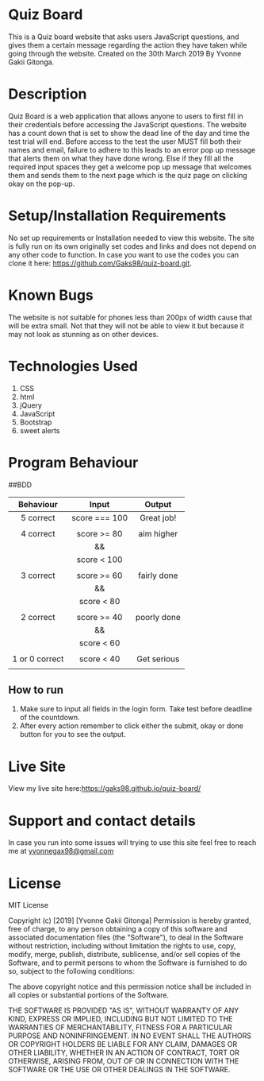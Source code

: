 # Quiz Board
This is a Quiz board website that asks users JavaScript questions, and gives them a certain message regarding the action they have taken while going through the website. Created on the 30th March 2019 By Yvonne Gakii Gitonga.

# Description
Quiz Board is a web application that allows anyone to users to first fill in their credentials before accessing the JavaScript questions. The website has a count down that is set to show the dead line of the day and time the test trial will end. Before access to the test the user MUST fill both their names and email, failure to adhere to this leads to an error pop up message that alerts them on what they have done wrong. Else if they fill all the required input spaces they get a welcome pop up message that welcomes them and sends them to the next page which is the quiz page on clicking okay on the pop-up.

# Setup/Installation Requirements
No set up requirements or Installation needed to view this website. The site is fully run on its own originally set codes and links and does not depend on any other code to function. In case you want to use the codes you can clone it here: https://github.com/Gaks98/quiz-board.git.

# Known Bugs
The website is not suitable for phones less than 200px of width cause that will be extra small. Not that they will not be able to view it but because it may not look as stunning as on other devices.

# Technologies Used
1. CSS
2. html
3. jQuery
4. JavaScript
5. Bootstrap
6. sweet alerts

# Program Behaviour
##BDD

| Behaviour       | Input           | Output          |
| :-------------: | :-------------: | :-------------: |
| 5 correct       | score === 100   | Great job!      |
|                 |                 |                 |
| 4 correct       | score >= 80     |  aim higher     |
|                 |       &&        |                 |
|                 | score < 100     |                 |
|                 |                 |                 |
| 3 correct       | score >= 60     | fairly done     |
|                 |      &&         |                 |
|                 | score < 80      |                 |
|                 |                 |                 |
| 2 correct       | score >= 40     |  poorly done    |
|                 |      &&         |                 |
|                 | score < 60      |                 |
|                 |                 |                 |
| 1 or 0 correct  | score < 40      | Get serious     |
|                 |                 |                 |

## How to run
1. Make sure to input all fields in the login form. Take test before deadline of the countdown.
2. After every action remember to click either the submit, okay or done button for you to see the output.

# Live Site
View my live site here:https://gaks98.github.io/quiz-board/

# Support and contact details
In case you run into some issues will trying to use this site feel free to reach me at yvonnegax98@gmail.com

# License
MIT License

Copyright (c) [2019] [Yvonne Gakii Gitonga]
Permission is hereby granted, free of charge, to any person obtaining a copy of this software and associated documentation files (the "Software"), to deal in the Software without restriction, including without limitation the rights to use, copy, modify, merge, publish, distribute, sublicense, and/or sell copies of the Software, and to permit persons to whom the Software is furnished to do so, subject to the following conditions:

The above copyright notice and this permission notice shall be included in all copies or substantial portions of the Software.

THE SOFTWARE IS PROVIDED "AS IS", WITHOUT WARRANTY OF ANY KIND, EXPRESS OR IMPLIED, INCLUDING BUT NOT LIMITED TO THE WARRANTIES OF MERCHANTABILITY, FITNESS FOR A PARTICULAR PURPOSE AND NONINFRINGEMENT. IN NO EVENT SHALL THE AUTHORS OR COPYRIGHT HOLDERS BE LIABLE FOR ANY CLAIM, DAMAGES OR OTHER LIABILITY, WHETHER IN AN ACTION OF CONTRACT, TORT OR OTHERWISE, ARISING FROM, OUT OF OR IN CONNECTION WITH THE SOFTWARE OR THE USE OR OTHER DEALINGS IN THE SOFTWARE.
